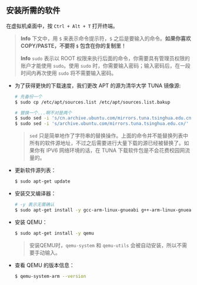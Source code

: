## 安装所需的软件

在虚拟机桌面中，按 `Ctrl + Alt + T` 打开终端。

> **Info** 下文中，用 `$` 来表示命令提示符，`$` 之后是要输入的命令。**如果你喜欢 COPY/PASTE，不要将 `$` 包含在你的复制里！**
>
> **Info** `sudo` 表示以 ROOT 权限来执行后面的命令，你需要具有管理员权限的账户才能使用 `sudo`。使用 `sudo` 时，你需要输入密码；输入密码后，在一段时间内再次使用 `sudo` 将不需要输入密码。


* 为了获得更快的下载速度，我们更改 APT 的源为清华大学 TUNA 镜像源:

    ```bash
    # 先备份一个
    $ sudo cp /etc/apt/sources.list /etc/apt/sources.list.bakup
    ```
    
    ```bash
    # 替换一个...啊不对是两个
    $ sudo sed -i 's/cn.archive.ubuntu.com/mirrors.tuna.tsinghua.edu.cn/' /etc/apt/sources.list
    $ sudo sed -i 's/archive.ubuntu.com/mirrors.tuna.tsinghua.edu.cn/' /etc/apt/sources.list
    ```
    
    > `sed` 只是简单地作了字符串的替换操作。上面的命令并不能替换列表中所有的软件源地址，不过之后需要进行大量下载的源已经被替换了。如果你有 IPV6 网络环境的话，在 TUNA 下载软件包是不会花费校园网流量的。


* 更新软件源列表：

    ```bash
    $ sudo apt-get update
    ```


* 安装交叉编译器：

    ```bash
    # -y 表示无需确认
    $ sudo apt-get install -y gcc-arm-linux-gnueabi g++-arm-linux-gnueabi
    ```


* 安装 QEMU：

    ```bash
    $ sudo apt-get install -y qemu
    ```
    > 安装QEMU时，`qemu-system` 和 `qemu-utils` 会被自动安装，所以不需要手动输入。


* 查看 QEMU 的版本信息：

    ```bash
    $ qemu-system-arm --version
    ```